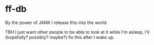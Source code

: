 # ff-db
By the power of JANK I release this into the world.

TBH I just want other people to be able to look at it while I'm asleep, I'll (hopefully? possibly? maybe?) fix this after I wake up.
